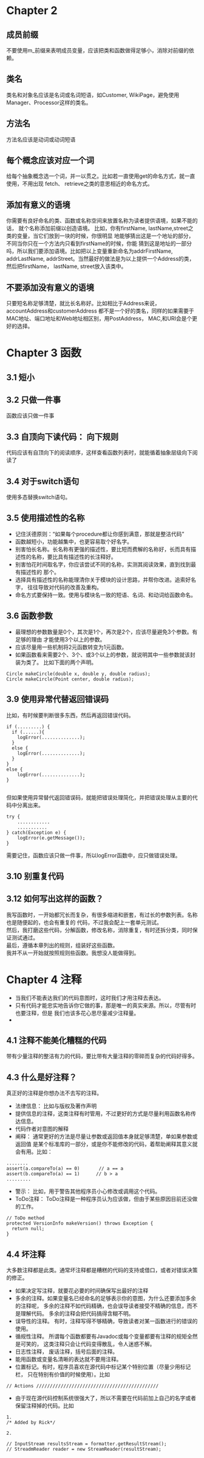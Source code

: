 # Chapter 2
## 成员前缀
不要使用m_前缀来表明成员变量，应该把类和函数做得足够小，消除对前缀的依赖。
## 类名
类名和对象名应该是名词或名词短语，如Customer, WikiPage，避免使用Manager、Processor这样的类名。
## 方法名
方法名应该是动词或动词短语
## 每个概念应该对应一个词
给每个抽象概念选一个词，并一以贯之。比如若一直使用get的命名方式，就一直使用，不用出现
fetch、 retrieve之类的意思相近的命名方式。
## 添加有意义的语境
你需要有良好命名的类、函数或名称空间来放置名称为读者提供语境，如果不能的话，
就个名称添加前缀以创造语境。
比如，你有firstName, lastName,street之类的变量，当它们放到一块的时候，你很明显
地能够猜出这是一个地址的部分，不同当你只在一个方法内只看到firstName的时候，你能
猜到这是地址的一部分吗，所以我们要添加语境。比如把以上变量重新命名为addrFirstName,
addrLastName, addrStreet。当然最好的做法是为以上提供一个Address的类，然后把firstName，
lastName, street放入该类中。
## 不要添加没有意义的语境
只要短名称足够清楚，就比长名称好。比如相比于Address来说，accountAddress和customerAddress
都不是一个好的类名，同样的如果需要于MAC地址、端口地址和Web地址相区别，用PostAddress，
MAC,和URI会是个更好的选择。

# Chapter 3 函数
## 3.1 短小
## 3.2 只做一件事
函数应该只做一件事
## 3.3 自顶向下读代码： 向下规则
代码应该有自顶向下的阅读顺序，这样查看函数列表时，就能循着抽象层级向下阅读了
## 3.4 对于switch语句
使用多态替换switch语句。
## 3.5 使用描述性的名称
* 记住沃德原则：“如果每个procedure都让你感到满意，那就是整洁代码”  
* 函数越短小，功能越集中，也更容易取个好名字。   
* 别害怕长名称。长名称有更强的描述性，要比短而费解的名称好，长而具有描述性的名称，要比具有描述性的长注释好。 
* 别害怕花时间取名字，你应该尝试不同的名称，实测其阅读效果，直到找到最有描述性的
那个。
* 选择具有描述性的名称能理清你关于模块的设计思路，并帮你改进。追索好名字，
往往导致对代码的改善及重构。  
* 命名方式要保持一致。使用与模块名一致的短语、名词、和动词给函数命名。
## 3.6 函数参数
* 最理想的参数数量是0个，其次是1个，再次是2个，应该尽量避免3个参数。有足够的理由
才能使用3个以上的参数。
* 应该尽量用一些机制将2元函数转变为1元函数。
* 如果函数看来需要2个、3个、或3个以上的参数，就说明其中一些参数就该封装为类了。
比如下面的两个声明。
```
Circle makeCircle(double x, double y, double radius);
Circle makeCircle(Point center, double radius);
```
## 3.9 使用异常代替返回错误码
比如，有时候要判断很多东西，然后再返回错误代码。
```
if (.........) {
  if (......){ 
    logError(..............);
  }
  else {
    logError(..............);
  }
}
else {
    logError(..............);
}
          
```
但如果使用异常替代返回错误码，就能把错误处理简化，并把错误处理从主要的代码中分离出来。
```
try {
    ............
    ...........
} catch(Exception e) {
    logError(e.getMessage());
}
```
需要记住，函数应该只做一件事，所以logError函数中，应只做错误处理。

## 3.10 别重复代码
## 3.12 如何写出这样的函数？
我写函数时，一开始都冗长而复杂，有很多缩进和嵌套，有过长的参数列表。名称也是随便起的，也会有重复的
代码，不过我会配上一套单元测试。   
然后，我打磨这些代码，分解函数，修改名称，消除重复，有时还拆分类，同时保证测试通过。  
最后，遵循本章列出的规则，组装好这些函数。    
我并不从一开始就按照规则些函数。我想没人能做得到。

# Chapter 4 注释
* 当我们不能表达我们的代码意图时，这时我们才用注释去表达。   
* 只有代码才能忠实地告诉你它做的事，那是唯一的真实来源。所以，尽管有时也要注释，但是
我们也该多花心思尽量减少注释量。
* 
## 4.1 注释不能美化糟糕的代码
带有少量注释的整洁有力的代码，要比带有大量注释的零碎而复杂的代码好得多。
## 4.3 什么是好注释？
真正好的注释是你想办法不去写的注释。
* 法律信息： 比如与版权及著作声明
* 提供信息的注释，这类注释有时管用，不过更好的方式是尽量利用函数名称传达信息。
* 代码作者对意图的解释
* 阐释： 通常更好的方法是尽量让参数或返回值本身就足够清楚，单如果参数或返回值
是某个标准库的一部分，或是你不能修改的代码，着帮助阐释其意义就会有用。比如：
```
........
assert(a.compareTo(a) == 0)       // a == a
assert(b.compareTo(a) == 1)      // b > a
.........
```
* 警示： 比如，用于警告其他程序员小心修改或调用这个代码。
* ToDo注释： ToDo注释是一种程序员认为应该做，但由于某些原因目前还没做的工作。
```
// ToDo method
protected VersionInfo makeVersion() throws Exception {
  return null;  
}
```
## 4.4 坏注释
大多数注释都是此类。通常坏注释都是糟糕的代码的支持或借口，或者对错误决策的修正。
* 如果决定写注释，就要花必要的时间确保写出最好的注释
* 多余的注释。如果变量名已经命名的足够表示你的意图，为什么还要添加多余的注释呢，
多余的注释不如代码精确，也会误导读者接受不精确的信息，而不是理解代码。 
多余的注释会把代码搞得含糊不明。
* 误导性的注释。 有时，注释写得不够精确，导致读者对某一函数进行的错误的使用。
* 循规性注释。 所谓每个函数都要有Javadoc或每个变量都要有注释的规矩全然是可笑的，
这类注释只会让代码变得散乱，令人迷惑不解。
* 日志性注释， 废话注释，括号后面的注释。
* 能用函数或变量名清晰的表达就不要用注释。
* 位置标记。有时，程序员喜欢在源代码中标记某个特别位置（尽量少用标记栏，
只在特别有价值的时候使用）。比如
```
// Actions /////////////////////////////////////////////
```
* 由于现在源代码控制系统很强大了，所以不需要在代码前加上自己的名字或者保留注释掉的代码。比如     
```
1. 
/* Added by Rick*/

2.

// InputStream resultsStream = formatter.getResultStream();
// StreadmReader reader = new StreamReader(resultStream);
```


